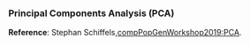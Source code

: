 ### Principal Components Analysis (PCA)


**Reference**: Stephan Schiffels,[compPopGenWorkshop2019:PCA](https://github.com/stschiff/compPopGenWorkshop2019_docs).
